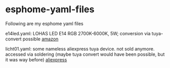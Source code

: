 # esphome-yaml-files

Following are my esphome yaml files

e14led.yaml:  LOHAS LED E14 RGB 2700K-6000K, 5W; conversion via tuya-convert possible [amazon](https://www.amazon.de/Gl%C3%BChbirnen-Doppelpack-Kompatibel-Controllable-Erweiterung/dp/B0796MX6DP) 

licht01.yaml: some nameless aliexpress tuya device. not sold anymore. accessed via soldering (maybe tuya convert would have been possible, but it was way before) [aliexpress](https://de.aliexpress.com/item/32515426586.html?spm=a2g0s.9042311.0.0.27424c4ddFYSLV)
